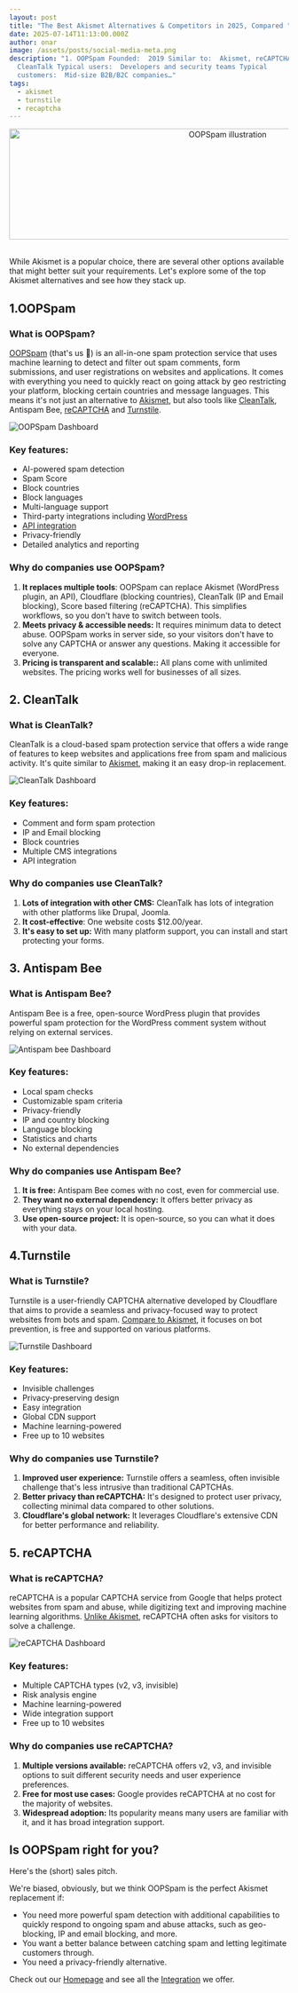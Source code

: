 ```yaml
---
layout: post
title: "The Best Akismet Alternatives & Competitors in 2025, Compared "
date: 2025-07-14T11:13:00.000Z
author: onar
image: /assets/posts/social-media-meta.png
description: "1. OOPSpam Founded:  2019 Similar to:  Akismet, reCAPTCHA.
  CleanTalk Typical users:  Developers and security teams Typical
  customers:  Mid-size B2B/B2C companies…"
tags:
  - akismet
  - turnstile
  - recaptcha
---
```

<center>
<img loading="lazy" width="772" style="height: 200px;object-fit: cover;" alt="OOPSpam illustration" src="/blog/assets/ways-to-stop-spam.png">
</center>
<br/>

While Akismet is a popular choice, there are several other options available that might better suit your requirements. Let's explore some of the top Akismet alternatives and see how they stack up.

## 1.OOPSpam

### What is OOPSpam?

[OOPSpam](https://www.oopspam.com/) (that's us 👋) is an all-in-one spam protection service that uses machine learning to detect and filter out spam comments, form submissions, and user registrations on websites and applications. It comes with everything you need to quickly  react on going attack by geo restricting your platform, blocking certain countries and message languages. This means it's not just an alternative to [Akismet](https://www.oopspam.com/akismet-alternative#quick-comparison), but also tools like [CleanTalk](https://www.oopspam.com/cleantalk-alternative), Antispam Bee, [reCAPTCHA](https://www.oopspam.com/recaptcha-alternative) and [Turnstile](https://www.oopspam.com/turnstile-alternative).

![OOPSpam Dashboard](/blog/assets/posts/netcore/apikey-dashboard.png "OOPSpam Dashboard")

### Key features:

- AI-powered spam detection
- Spam Score
- Block countries
- Block languages
- Multi-language support
- Third-party integrations including [WordPress](https://www.oopspam.com/wordpress)
- [API integration](https://www.oopspam.com/docs/#introduction)
- Privacy-friendly
- Detailed analytics and reporting

### Why do companies use OOPSpam?

1. **It replaces multiple tools**: OOPSpam can replace Akismet (WordPress plugin, an API), Cloudflare (blocking countries), CleanTalk (IP and Email blocking), Score based filtering (reCAPTCHA). This simplifies workflows, so you don't have to switch between tools.
2. **Meets privacy & accessible needs:** It requires minimum data to detect abuse. OOPSpam works in server side, so your visitors don't have to solve any CAPTCHA or answer any questions. Making it accessible for everyone.
3. **Pricing is transparent and scalable::** All plans come with unlimited websites. The pricing works well for businesses of all sizes.

## 2. CleanTalk

### What is CleanTalk?

CleanTalk is a cloud-based spam protection service that offers a wide range of features to keep websites and applications free from spam and malicious activity. It's quite similar to [Akismet](https://www.oopspam.com/compare/akismet-vs-cleantalk), making it an easy drop-in replacement.

![CleanTalk Dashboard](/blog/assets/posts/akismet-alt/cleantalk-dashboard.png "CleanTalk Dashboard")

### Key features:

- Comment and form spam protection
- IP and Email blocking
- Block countries
- Multiple CMS integrations
- API integration

### Why do companies use CleanTalk?

1. **Lots of integration with other CMS:** CleanTalk has lots of integration with other platforms like Drupal, Joomla.
2. **It cost-effective**: One website costs $12.00/year.
3. **It's easy to set up:** With many platform support, you can install and start protecting your forms.

## 3. Antispam Bee

### What is Antispam Bee?
    
Antispam Bee is a free, open-source WordPress plugin that provides powerful spam protection for the WordPress comment system without relying on external services.

![Antispam bee Dashboard](/blog/assets/posts/akismet-alt/antispam-bee.png "Antispam bee Dashboard")

### Key features:

- Local spam checks
- Customizable spam criteria
- Privacy-friendly
- IP and country blocking
- Language blocking
- Statistics and charts
- No external dependencies

### Why do companies use Antispam Bee?

1. **It is free:** Antispam Bee comes with no cost, even for commercial use.
2. **They want no external dependency:** It offers better privacy as everything stays on your local hosting. 
3. **Use open-source project:** It is open-source, so you can what it does with your data.

## 4.Turnstile

### What is Turnstile?

Turnstile is a user-friendly CAPTCHA alternative developed by Cloudflare that aims to provide a seamless and privacy-focused way to protect websites from bots and spam. [Compare to Akismet](https://www.oopspam.com/compare/turnstile-vs-akismet), it focuses on bot prevention, is free and supported on various platforms.

![Turnstile Dashboard](/blog/assets/posts/akismet-alt/turnstile.webp "Turnstile Dashboard")

### Key features:

- Invisible challenges
- Privacy-preserving design
- Easy integration
- Global CDN support
- Machine learning-powered
- Free up to 10 websites

### Why do companies use Turnstile?

1. **Improved user experience:** Turnstile offers a seamless, often invisible challenge that's less intrusive than traditional CAPTCHAs.
2. **Better privacy than reCAPTCHA:** It's designed to protect user privacy, collecting minimal data compared to other solutions.
3. **Cloudflare's global network:** It leverages Cloudflare's extensive CDN for better performance and reliability.

## 5. reCAPTCHA

### What is reCAPTCHA?

reCAPTCHA is a popular CAPTCHA service from Google that helps protect websites from spam and abuse, while digitizing text and improving machine learning algorithms. [Unlike Akismet](https://www.oopspam.com/compare/recaptcha-vs-akismet), reCAPTCHA often asks for visitors to solve a challenge.

![reCAPTCHA Dashboard](/blog/assets/posts/akismet-alt/recaptcha.webp "reCAPTCHA Dashboard")

### Key features:

- Multiple CAPTCHA types (v2, v3, invisible)
- Risk analysis engine
- Machine learning-powered
- Wide integration support
- Free up to 10 websites

### Why do companies use reCAPTCHA?

1. **Multiple versions available:** reCAPTCHA offers v2, v3, and invisible options to suit different security needs and user experience preferences.
2. **Free for most use cases:** Google provides reCAPTCHA at no cost for the majority of websites.
3. **Widespread adoption:** Its popularity means many users are familiar with it, and it has broad integration support.

## Is OOPSpam right for you?

Here's the (short) sales pitch.

We're biased, obviously, but we think OOPSpam is the perfect Akismet replacement if:

- You need more powerful spam detection with additional capabilities to quickly respond to ongoing spam and abuse attacks, such as geo-blocking, IP and email blocking, and more.
- You want a better balance between catching spam and letting legitimate customers through.
- You need a privacy-friendly alternative.

Check out our [Homepage](https://www.oopspam.com/) and see all the [Integration](https://www.oopspam.com/integrations/) we offer.
